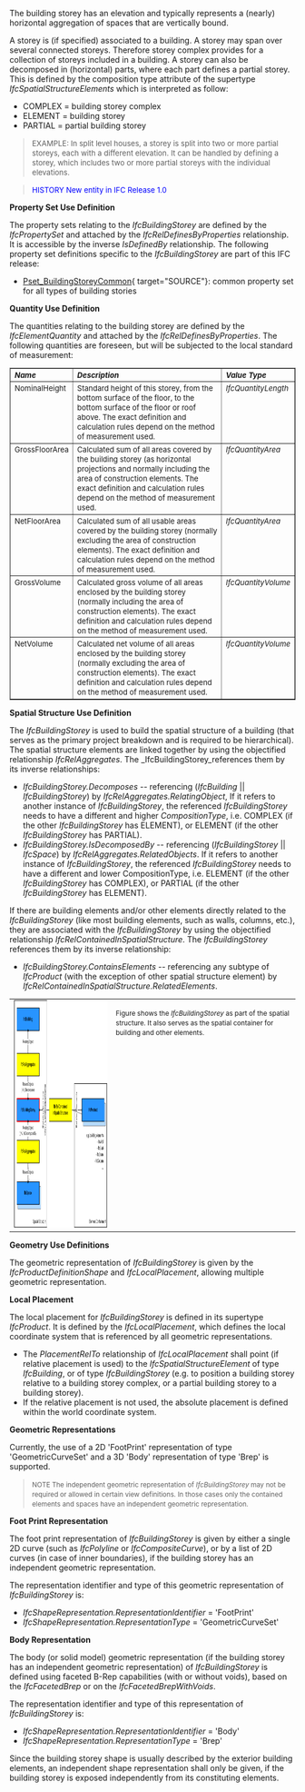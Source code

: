 ﻿The building storey has an elevation and typically represents a (nearly) horizontal aggregation of spaces that are vertically bound.

A storey is (if specified) associated to a building. A storey may span over several connected storeys. Therefore storey complex provides for a collection of storeys included in a building. A storey can also be decomposed in (horizontal) parts, where each part defines a partial storey. This is defined by the composition type attribute of the supertype _IfcSpatialStructureElements_ which is interpreted as follow:

* COMPLEX = building storey complex 
* ELEMENT = building storey 
* PARTIAL = partial building storey 

> <font size="-1">EXAMPLE: In split level houses, a storey is
      split into two or more partial storeys, each with a
      different elevation. It can be handled by defining a
      storey, which includes two or more partial storeys with the
      individual elevations.</font>

> <font color="#0000FF" size="-1">HISTORY New entity in IFC
      Release 1.0</font>

****Property Set Use Definition****

The property sets relating to the _IfcBuildingStorey_ are defined by the _IfcPropertySet_ and attached by the _IfcRelDefinesByProperties_ relationship. It is accessible by the inverse _IsDefinedBy_ relationship. The following property set definitions specific to the _IfcBuildingStorey_ are part of this IFC release:

*  [Pset_BuildingStoreyCommon](../../psd/IfcProductExtension/Pset_BuildingStoreyCommon.xml){ target="SOURCE"}: common property set for all types of building stories 

****Quantity Use Definition****

The quantities relating to the building storey are defined by the _IfcElementQuantity_ and attached by the _IfcRelDefinesByProperties_. The following quantities are foreseen, but will be subjected to the local standard of measurement:

<table border="1" cellpadding="2" cellspacing="2" summary="summary of base quantities available for IfcBuildingStorey">
      <tbody>
        <tr valign="top">
          <td align="left" valign="top">
            <font size="-1"><i><b>Name</b></i></font>
          </td>
          <td align="left" valign="top" width="60%">
            <font size="-1"><i><b>Description</b></i></font>
          </td>
          <td align="left" valign="top">
            <font size="-1"><i><b>Value Type</b></i></font>
          </td>
        </tr>
        <tr valign="top">
          <td align="left" valign="top">
            <font size="-1">NominalHeight</font>
          </td>
          <td align="left" valign="top" width="60%">
            <font size="-1">Standard height of this storey, from
            the bottom surface of the floor, to the bottom
            surface of the floor or roof above. The exact
            definition and calculation rules depend on the method
            of measurement used.</font>
          </td>
          <td align="left" valign="top">
            <font size="-1"><i>IfcQuantityLength</i></font>
          </td>
        </tr>
        <tr valign="top">
          <td align="left" valign="top">
            <font size="-1">GrossFloorArea</font>
          </td>
          <td align="left" valign="top" width="60%">
            <font size="-1">Calculated sum of all areas covered
            by the building storey (as horizontal projections and
            normally including the area of construction elements.
            The exact definition and calculation rules depend on
            the method of measurement used.</font>
          </td>
          <td align="left" valign="top">
            <font size="-1"><i>IfcQuantityArea</i></font>
          </td>
        </tr>
        <tr valign="top">
          <td align="left" valign="top">
            <font size="-1">NetFloorArea</font>
          </td>
          <td align="left" valign="top" width="60%">
            <font size="-1">Calculated sum of all usable areas
            covered by the building storey (normally excluding
            the area of construction elements). The exact
            definition and calculation rules depend on the method
            of measurement used.</font>
          </td>
          <td align="left" valign="top">
            <font size="-1"><i>IfcQuantityArea</i></font>
          </td>
        </tr>
        <tr valign="top">
          <td align="left" valign="top">
            <font size="-1">GrossVolume</font>
          </td>
          <td align="left" valign="top" width="60%">
            <font size="-1">Calculated gross volume of all areas
            enclosed by the building storey (</font><font size="-1">normally including the area of construction
            elements</font><font size="-1">). The exact
            definition and calculation rules depend on the method
            of measurement used.</font>
          </td>
          <td align="left" valign="top">
            <font size="-1"><i>IfcQuantityVolume</i></font>
          </td>
        </tr>
        <tr valign="top">
          <td align="left" valign="top">
            <font size="-1">NetVolume</font>
          </td>
          <td align="left" valign="top" width="60%">
            <font size="-1">Calculated net volume of all areas
            enclosed by the building storey</font> <font size="-1">(normally excluding the area of construction
            elements)</font><font size="-1">. The exact
            definition and calculation rules depend on the method
            of measurement used.</font>
          </td>
          <td align="left" valign="top">
            <font size="-1"><i>IfcQuantityVolume</i></font>
          </td>
        </tr>
      </tbody>
    </table>

****Spatial Structure Use Definition****

The _IfcBuildingStorey_ is used to build the spatial structure of a building (that serves as the primary project breakdown and is required to be hierarchical). The spatial structure elements are linked together by using the objectified relationship _IfcRelAggregates_. The _IfcBuildingStorey_references them by its inverse relationships:

*  _IfcBuildingStorey.Decomposes_ -- referencing (_IfcBuilding_ || _IfcBuildingStorey_) by _IfcRelAggregates.RelatingObject_, If it refers to another instance of _IfcBuildingStorey_, the referenced _IfcBuildingStorey_ needs to have a different and higher _CompositionType_, i.e. COMPLEX (if the other _IfcBuildingStorey_ has ELEMENT), or ELEMENT (if the other _IfcBuildingStorey_ has PARTIAL). 
*  _IfcBuildingStorey.IsDecomposedBy_ -- referencing (_IfcBuildingStorey_ || _IfcSpace_) by _IfcRelAggregates.RelatedObjects_. If it refers to another instance of _IfcBuildingStorey_, the referenced _IfcBuildingStorey_ needs to have a different and lower CompositionType, i.e. ELEMENT (if the other _IfcBuildingStorey_ has COMPLEX), or PARTIAL (if the other _IfcBuildingStorey_ has ELEMENT). 

If there are building elements and/or other elements
    directly related to the _IfcBuildingStorey_ (like most
    building elements, such as walls, columns, etc.), they are
    associated with the _IfcBuildingStorey_ by using the
    objectified relationship
    _IfcRelContainedInSpatialStructure_. The
    _IfcBuildingStorey_ references them by its inverse
    relationship:  
*  _IfcBuildingStorey.ContainsElements_ -- referencing any subtype of _IfcProduct_ (with the exception of other spatial structure element) by _IfcRelContainedInSpatialStructure.RelatedElements_. 

<table summary="Spatial structure">
      <tr>
        <td valign="top">
          <img src="figures/ifcbuildingstorey-spatialstructure.png" alt="IfcBuildingStorey as part of a spatial structure" width="501" height="401" border="0">
        </td>
        <td valign="top">
          <p>
            <small>Figure shows the <i>IfcBuildingStorey</i> as
            part of the spatial structure. It also serves as the
						spatial container for building and other elements.</small>
          </p>
        </td>
      </tr>
    </table>

****Geometry Use Definitions****

The geometric representation of _IfcBuildingStorey_ is given by the _IfcProductDefinitionShape_ and _IfcLocalPlacement_, allowing multiple geometric representation.

**Local Placement**

The local placement for _IfcBuildingStorey_ is defined in its supertype _IfcProduct_. It is defined by the _IfcLocalPlacement_, which defines the local coordinate system that is referenced by all geometric representations.

* The _PlacementRelTo_ relationship of _IfcLocalPlacement_ shall point (if relative placement is used) to the _IfcSpatialStructureElement_ of type _IfcBuilding_, or of type _IfcBuildingStorey_ (e.g. to position a building storey relative to a building storey complex, or a partial building storey to a building storey). 
* If the relative placement is not used, the absolute placement is defined within the world coordinate system. 

****Geometric Representations****

Currently, the use of a 2D 'FootPrint' representation of type 'GeometricCurveSet' and a 3D 'Body' representation of type 'Brep' is supported.

> <small>NOTE The independent geometric representation of
        <i>IfcBuildingStorey</i> may not be required or allowed
        in certain view definitions. In those cases only the
        contained elements and spaces have an independent
        geometric representation.</small>
> 


**Foot Print Representation**

The foot print representation of _IfcBuildingStorey_ is given by either a single 2D curve (such as _IfcPolyline_ or _IfcCompositeCurve_), or by a list of 2D curves (in case of inner boundaries), if the building storey has an independent geometric representation.

The representation identifier and type of this geometric representation of _IfcBuildingStorey_ is:

*  _IfcShapeRepresentation.RepresentationIdentifier_ = 'FootPrint' 
*  _IfcShapeRepresentation.RepresentationType_ = 'GeometricCurveSet' 

**Body Representation**

The body (or solid model) geometric representation (if the building storey has an independent geometric representation) of _IfcBuildingStorey_ is defined using faceted B-Rep capabilities (with or without voids), based on the _IfcFacetedBrep_ or on the _IfcFacetedBrepWithVoids_.

The representation identifier and type of this representation of _IfcBuildingStorey_ is:

*  _IfcShapeRepresentation.RepresentationIdentifier_ = 'Body' 
*  _IfcShapeRepresentation.RepresentationType_ = 'Brep' 

Since the building storey shape is usually described by the exterior building elements, an independent shape representation shall only be given, if the building storey is exposed independently from its constituting elements.
